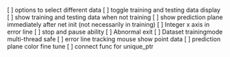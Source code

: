 [ ] options to select different data
[ ] toggle training and testing data display
[ ] show training and testing data when not training
[ ] show prediction plane immediately after net init (not necessarily in training)
[ ] Integer x axis in error line
[ ] stop and pause ability
[ ] Abnormal exit
[ ] Dataset trainingmode multi-thread safe
[ ] error line tracking mouse show point data
[ ] prediction plane color fine tune
[ ] connect func for unique_ptr
